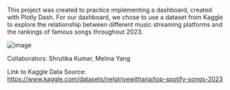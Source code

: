 This project was created to practice implementing a dashboard, created with Plotly Dash.
For our dashboard, we chose to use a dataset from Kaggle to explore the relationship
between different music streaming platforms and the rankings of famous songs throughout
2023. 

![image](https://github.com/shrukumar/Music-Charts-Dashboard/assets/118675109/94dfbc3f-5402-402b-a05f-9b674e13d430)

Collaborators: Shrutika Kumar, Melina Yang

Link to Kaggle Data Source: https://www.kaggle.com/datasets/nelgiriyewithana/top-spotify-songs-2023
